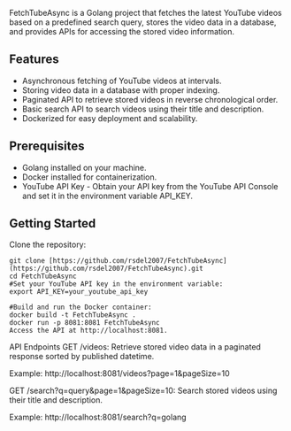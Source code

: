 FetchTubeAsync is a Golang project that fetches the latest YouTube videos based on a predefined search query, stores the video data in a database, and provides APIs for accessing the stored video information.

## Features
- Asynchronous fetching of YouTube videos at intervals.
- Storing video data in a database with proper indexing.
- Paginated API to retrieve stored videos in reverse chronological order.
- Basic search API to search videos using their title and description.
- Dockerized for easy deployment and scalability.

## Prerequisites
- Golang installed on your machine.
- Docker installed for containerization.
- YouTube API Key - Obtain your API key from the YouTube API Console and set it in the environment variable API_KEY.


## Getting Started
Clone the repository:

```
git clone [https://github.com/rsdel2007/FetchTubeAsync](https://github.com/rsdel2007/FetchTubeAsync).git
cd FetchTubeAsync
#Set your YouTube API key in the environment variable:
export API_KEY=your_youtube_api_key

#Build and run the Docker container:
docker build -t FetchTubeAsync .
docker run -p 8081:8081 FetchTubeAsync
Access the API at http://localhost:8081.
```
API Endpoints
GET /videos: Retrieve stored video data in a paginated response sorted by published datetime.

Example: http://localhost:8081/videos?page=1&pageSize=10

GET /search?q=query&page=1&pageSize=10: Search stored videos using their title and description.

Example: http://localhost:8081/search?q=golang


